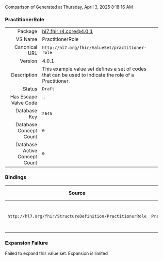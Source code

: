 Comparison of 
Generated at Thursday, April 3, 2025 8:18:16 AM

### PractitionerRole

|      |     |
| ---: | --- |
| Package | hl7.fhir.r4.core@4.0.1 |
| VS Name | PractitionerRole |
| Canonical URL | `http://hl7.org/fhir/ValueSet/practitioner-role` |
| Version | 4.0.1 |
| Description | This example value set defines a set of codes that can be used to indicate the role of a Practitioner. |
| Status | `Draft` |
| Has Escape Valve Code | `` |
| Database Key | `2646` |
| Database Concept Count | `0` |
| Database Active Concept Count | `0` |
### Bindings

| Source | Element | Binding | Strength | Element Short |
| ------ | ------- | ------- | -------- | ------------- |
| `http://hl7.org/fhir/StructureDefinition/PractitionerRole` | `PractitionerRole.code` | `http://hl7.org/fhir/ValueSet/practitioner-role` | `Example` | Roles which this practitioner may perform |

### Expansion Failure

Failed to expand this value set: Expansion is limited
